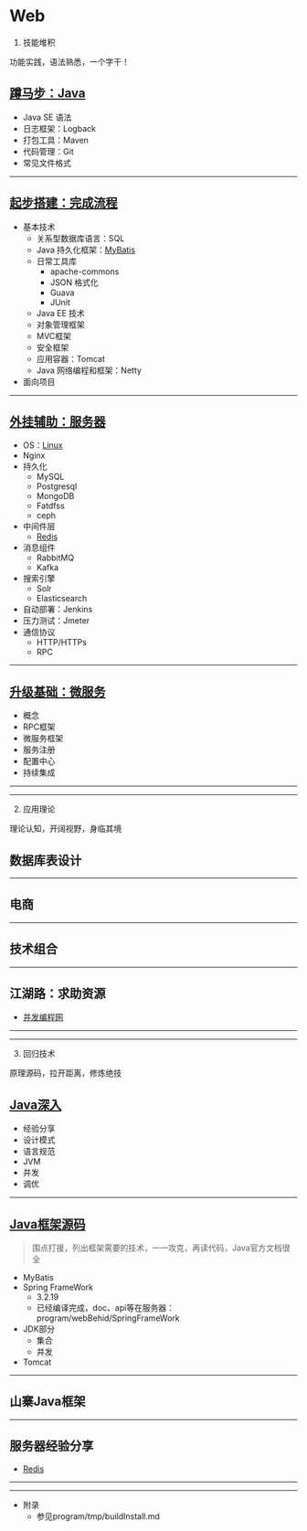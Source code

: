#   Web


1.  技能堆积

功能实践，语法熟悉，一个字干！

##  [蹲马步：Java](base/README.md)
-   Java SE 语法
-   日志框架：Logback
-   打包工具：Maven
-   代码管理：Git
-   常见文件格式

----

##  [起步搭建：完成流程](satrt/README.md)
-   基本技术
    -   关系型数据库语言：SQL
    -   Java 持久化框架：[MyBatis](MyBatis/README.md)
    -   日常工具库
        -   apache-commons
        -   JSON 格式化
        -   Guava
        -   JUnit
    -   Java EE 技术
    -   对象管理框架
    -   MVC框架
    -   安全框架
    -   应用容器：Tomcat
    -   Java 网络编程和框架：Netty
-   面向项目

----

##  [外挂辅助：服务器](service/README.md)
-   OS：[Linux](linux/README.md)
-   Nginx
-   持久化
    -   MySQL
    -   Postgresql
    -   MongoDB
    -   Fatdfss
    -   ceph
-   中间件层
    -   [Redis](redis/README.md)
-   消息组件
    -   RabbitMQ
    -   Kafka
-   搜索引擎
    -   Solr
    -   Elasticsearch
-   ⾃动部署：Jenkins
-   压力测试：Jmeter
-   通信协议
    -   HTTP/HTTPs
    -   RPC

----

##  [升级基础：微服务](increase/README.md)
-   概念
-   RPC框架
-   微服务框架
-   服务注册
-   配置中心
-   持续集成


----
----

2.  应用理论

理论认知，开阔视野，身临其境

##  数据库表设计

----

##  电商

----

##  技术组合


----

##  江湖路：求助资源

-   [并发编程网](http://ifeve.com/)

----
----

3.  回归技术

原理源码，拉开距离，修炼绝技

##  [Java深入](java/README.md)
-   经验分享
-   设计模式
-   语言规范
-   JVM
-   并发
-   调优

----

##  [Java框架源码](framework/README.md)
> 围点打援，列出框架需要的技术，一一攻克，再读代码，Java官方文档很全
-   MyBatis
-   Spring FrameWork
    -   3.2.19 
    -   已经编译完成，doc、api等在服务器：program/webBehid/SpringFrameWork
-   JDK部分
    -   集合
    -   并发
-   Tomcat

----

##  山寨Java框架


----

##  服务器经验分享
-   [Redis](redis/README.md)


----

----

-   附录
    -   参见program/tmp/buildInstall.md
